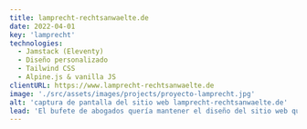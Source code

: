 ```yaml
---
title: lamprecht-rechtsanwaelte.de
date: 2022-04-01
key: 'lamprecht'
technologies:
  - Jamstack (Eleventy)
  - Diseño personalizado
  - Tailwind CSS
  - Alpine.js & vanilla JS
clientURL: https://www.lamprecht-rechtsanwaelte.de
image: './src/assets/images/projects/proyecto-lamprecht.jpg'
alt: 'captura de pantalla del sitio web lamprecht-rechtsanwaelte.de'
lead: 'El bufete de abogados quería mantener el diseño del sitio web que había programado para ellos allá por 2015 con el CMS Wordpress, pero implementado con Jamstack. El antiguo diseño sólo se pulió y mejoró en detalles, de manera que los visitantes del sitio apenas notaron la diferencia, salvo en la mejor experiencia de usuario. Todas las rutas se mantuvieron o se redirigieron correctamente para no perjudicar el posicionamiento en Google. El sitio web es ahora rapidísimo y sigue teniendo mucho éxito.'
---
```

